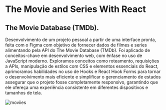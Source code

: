 # The Movie and Series With React
## The Movie Database (TMDb).

Desenvolvimento de um projeto pessoal a partir de uma interface pronta, feita com o Figma com objetivo de fornecer dados de filmes e series alimentando pela  API do The Movie Database (TMDb).
Foi aplicado de conceitos-chave em desenvolvimento web, com ênfase no uso de JavaScript moderno. Exploramos conceitos como roteamento, requisições a APIs, manipulação de estilos com CSS e elementos essenciais do React, aprimoramos habilidades no uso de Hooks e React Hook Forms para tornar o desenvolvimento mais eficiente e simplificar o gerenciamento de estados assegurar que o projeto fosse completamente responsivo, garantindo que ele ofereça uma experiência consistente em diferentes dispositivos e tamanhos de tela.

![moviies](https://github.com/jonesnambundo/react_movies_api/assets/131800544/8017545f-5f1f-4033-8f0d-3fe66d853d6f)
